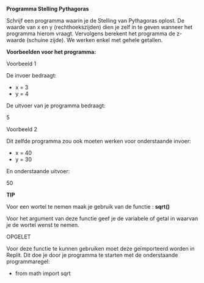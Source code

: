 **Programma Stelling Pythagoras**

Schrijf een programma waarin je de Stelling van Pythagoras oplost. De waarde van x en y (rechthoekszijden) dien je zelf in te geven wanneer het programma hierom vraagt. Vervolgens berekent het programma de z-waarde (schuine zijde). We werken enkel met gehele getallen. 

**Voorbeelden voor het programma:**

Voorbeeld 1 

De invoer bedraagt: 

* x = 3 
* y = 4 

De uitvoer van je programma bedraagt: 

5

Voorbeeld 2 

Dit zelfde programma zou ook moeten werken voor onderstaande invoer:

* x = 40
* y = 30

En onderstaande uitvoer: 

50

**TIP**

Voor een wortel te nemen maak je gebruik van de functie : **sqrt()**

Voor het argument van deze functie geef je de variabele of getal in waarvan je de wortel wenst te nemen.

OPGELET 

Voor deze functie te kunnen gebruiken moet deze geïmporteerd worden in Replit. Dit doe je door je programma te starten met de onderstaande programmaregel:

* from math import sqrt



